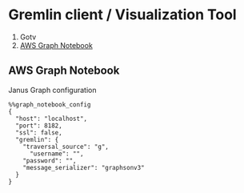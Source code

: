 # Gremlin client / Visualization Tool

1. Gotv
2. [AWS Graph Notebook](https://github.com/aws/graph-notebook)


## AWS Graph Notebook

Janus Graph configuration

```
%%graph_notebook_config
{
  "host": "localhost",
  "port": 8182,
  "ssl": false,
  "gremlin": {
    "traversal_source": "g",
      "username": "",
    "password": "",
    "message_serializer": "graphsonv3"
  }
}
```